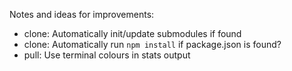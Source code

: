 Notes and ideas for improvements:

* clone: Automatically init/update submodules if found
* clone: Automatically run `npm install` if package.json is found?
* pull: Use terminal colours in stats output
